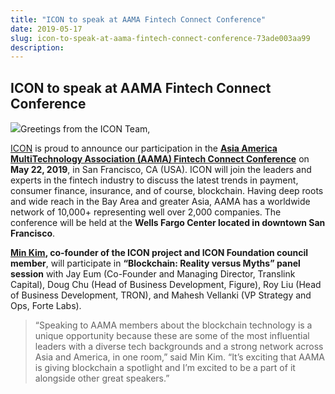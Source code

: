```yaml
---
title: "ICON to speak at AAMA Fintech Connect Conference"
date: 2019-05-17
slug: icon-to-speak-at-aama-fintech-connect-conference-73ade003aa99
description:
---
```


## ICON to speak at AAMA Fintech Connect Conference

![](https://cdn-images-1.medium.com/max/800/1*d59NUSY5zWedX6zdk_Rmgg.jpeg)Greetings from the ICON Team,

[ICON](https://icon.foundation/?lang=en) is proud to announce our participation in the [**Asia America MultiTechnology Association (AAMA) Fintech Connect Conference**](https://www.eventbrite.com/e/aama-fintech-connect-conference-tickets-57760531304) on **May 22, 2019**, in San Francisco, CA (USA). ICON will join the leaders and experts in the fintech industry to discuss the latest trends in payment, consumer finance, insurance, and of course, blockchain. Having deep roots and wide reach in the Bay Area and greater Asia, AAMA has a worldwide network of 10,000+ representing well over 2,000 companies. The conference will be held at the **Wells Fargo Center located in downtown San Francisco**.

[**Min Kim**](https://twitter.com/minhokim)**, co-founder of the ICON project and ICON Foundation council member**, will participate in **“Blockchain: Reality versus Myths” panel session** with Jay Eum (Co-Founder and Managing Director, Translink Capital), Doug Chu (Head of Business Development, Figure), Roy Liu (Head of Business Development, TRON), and Mahesh Vellanki (VP Strategy and Ops, Forte Labs).


> “Speaking to AAMA members about the blockchain technology is a unique opportunity because these are some of the most influential leaders with a diverse tech backgrounds and a strong network across Asia and America, in one room,” said Min Kim. “It’s exciting that AAMA is giving blockchain a spotlight and I’m excited to be a part of it alongside other great speakers.”

